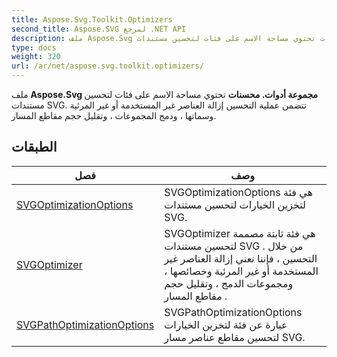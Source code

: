 ```yaml
---
title: Aspose.Svg.Toolkit.Optimizers
second_title: Aspose.SVG لمرجع .NET API
description: ملف Aspose.Svg مجموعة أدوات. محسنات تحتوي مساحة الاسم على فئات لتحسين مستندات SVG. تتضمن عملية التحسين إزالة العناصر غير المستخدمة أو غير المرئية وسماتها  ودمج المجموعات  وتقليل حجم مقاطع المسار.
type: docs
weight: 320
url: /ar/net/aspose.svg.toolkit.optimizers/
---
```

ملف **Aspose.Svg مجموعة أدوات. محسنات** تحتوي مساحة الاسم على فئات لتحسين مستندات SVG. تتضمن عملية التحسين إزالة العناصر غير المستخدمة أو غير المرئية وسماتها ، ودمج المجموعات ، وتقليل حجم مقاطع المسار.

## الطبقات

| فصل | وصف |
| --- | --- |
| [SVGOptimizationOptions](./svgoptimizationoptions/) | SVGOptimizationOptions هي فئة لتخزين الخيارات لتحسين مستندات SVG. |
| [SVGOptimizer](./svgoptimizer/) | SVGOptimizer هي فئة ثابتة مصممة لتحسين مستندات SVG . من خلال التحسين ، فإننا نعني إزالة العناصر غير المستخدمة أو غير المرئية وخصائصها ، ومجموعات الدمج ، وتقليل حجم مقاطع المسار . |
| [SVGPathOptimizationOptions](./svgpathoptimizationoptions/) | SVGPathOptimizationOptions عبارة عن فئة لتخزين الخيارات لتحسين مقاطع عناصر مسار SVG. |


